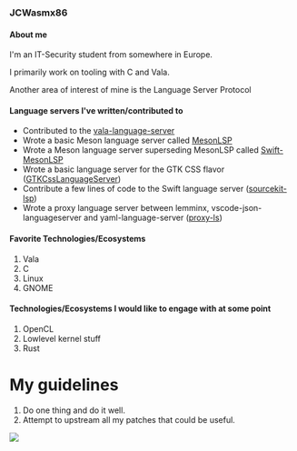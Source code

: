 ### JCWasmx86

#### About me
I'm an IT-Security student from somewhere in Europe.

I primarily work on tooling with C and Vala.

Another area of interest of mine is the Language Server Protocol


#### Language servers I've written/contributed to
- Contributed to the [vala-language-server](https://github.com/vala-lang/vala-language-server)
- Wrote a basic Meson language server called [MesonLSP](https://github.com/JCWasmx86/mesonlsp)
- Wrote a Meson language server superseding MesonLSP called [Swift-MesonLSP](https://github.com/JCWasmx86/Swift-MesonLSP)
- Wrote a basic language server for the GTK CSS flavor ([GTKCssLanguageServer](https://github.com/JCWasmx86/GTKCssLanguageServer))
- Contribute a few lines of code to the Swift language server ([sourcekit-lsp](https://github.com/apple/sourcekit-lsp))
- Wrote a proxy language server between lemminx, vscode-json-languageserver and yaml-language-server ([proxy-ls](https://github.com/JCWasmx86/proxy-ls))


#### Favorite Technologies/Ecosystems
1. Vala
2. C
3. Linux
4. GNOME

#### Technologies/Ecosystems I would like to engage with at some point
1. OpenCL
2. Lowlevel kernel stuff
3. Rust


# My guidelines

1. Do one thing and do it well.
2. Attempt to upstream all my patches that could be useful.







![](https://komarev.com/ghpvc/?username=JCWasmx86&color=green)
